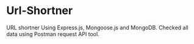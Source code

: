 # Url-Shortner
URL shortner Using Express.js, Mongoose.js and MongoDB.
Checked all data using Postman request API tool.
